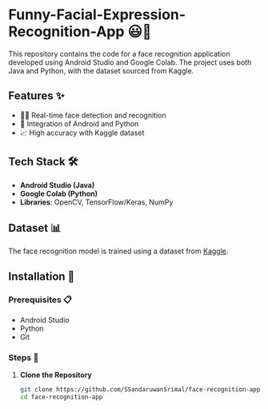 # Funny-Facial-Expression-Recognition-App 😃📱


This repository contains the code for a face recognition application developed using Android Studio and Google Colab. The project uses both Java and Python, with the dataset sourced from Kaggle.

## Features ✨

- 🕵️‍♂️ Real-time face detection and recognition
- 🤝 Integration of Android and Python
- 📈 High accuracy with Kaggle dataset

## Tech Stack 🛠️

- **Android Studio (Java)**
- **Google Colab (Python)**
- **Libraries**: OpenCV, TensorFlow/Keras, NumPy

## Dataset 📊

The face recognition model is trained using a dataset from <a href="https://www.kaggle.com/datasets/ananthu017/emotion-detection-fer">Kaggle</a>.

## Installation 🚀

### Prerequisites 📋

- Android Studio
- Python 
- Git

### Steps 🔧

1. **Clone the Repository**

   ```bash
   git clone https://github.com/SSandaruwanSrimal/face-recognition-app.git
   cd face-recognition-app



